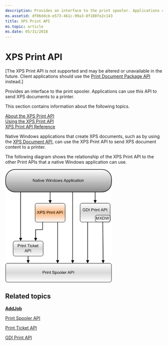 ```yaml
---
description: Provides an interface to the print spooler. Applications can use this API to send XPS documents to a printer.
ms.assetid: df06ddcb-e573-461c-99a3-8f108fe2c143
title: XPS Print API
ms.topic: article
ms.date: 05/31/2018
---
```


# XPS Print API

\[The XPS Print API is not supported and may be altered or unavailable in the future. Client applications should use the [Print Document Package API](./tailored-app-printing-api.md) instead.\]

Provides an interface to the print spooler. Applications can use this API to send XPS documents to a printer.

This section contains information about the following topics.

<dl>

[About the XPS Print API](about-xps-print-api.md)  
[Using the XPS Print API](using-the-xps-print-api.md)  
[XPS Print API Reference](xpsprint-interfaces.md)  
</dl>

Native Windows applications that create XPS documents, such as by using the [XPS Document API](/previous-versions/windows/desktop/dd316976(v=vs.85)), can use the XPS Print API to send XPS document content to a printer.

The following diagram shows the relationship of the XPS Print API to the other Print APIs that a native Windows application can use.

![a diagram that shows the relationship of the xps print api to the other print apis that a native windows application can use](images/print-apis-xps.png)

## Related topics

<dl> <dt>

[**AddJob**](addjob.md)
</dt> <dt>

[Print Spooler API](print-spooler-api.md)
</dt> <dt>

[Print Ticket API](print-ticket-api.md)
</dt> <dt>

[GDI Print API](gdi-printing.md)
</dt> </dl>

 

 
